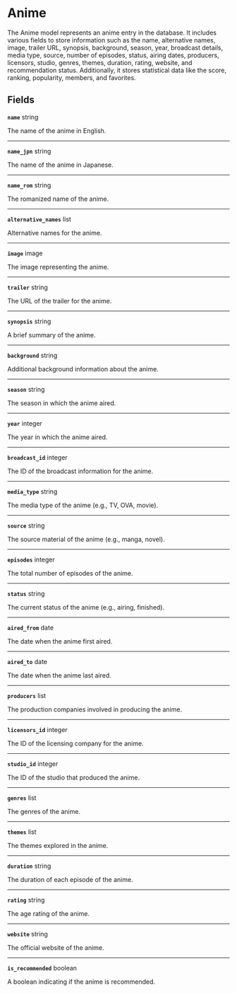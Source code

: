 # Anime <Badge type="danger" text="model" />

The Anime model represents an anime entry in the database. It includes various fields to store information such as the name, alternative names, image, trailer URL, synopsis, background, season, year, broadcast details, media type, source, number of episodes, status, airing dates, producers, licensors, studio, genres, themes, duration, rating, website, and recommendation status. Additionally, it stores statistical data like the score, ranking, popularity, members, and favorites.

## Fields

**`name`** string

The name of the anime in English.

---

**`name_jpn`** string

The name of the anime in Japanese.

---

**`name_rom`** string

The romanized name of the anime.

---

**`alternative_names`** list

Alternative names for the anime.

---

**`image`** image

The image representing the anime.

---

**`trailer`** string

The URL of the trailer for the anime.

---

**`synopsis`** string

A brief summary of the anime.

---

**`background`** string

Additional background information about the anime.

---

**`season`** string

The season in which the anime aired.

---

**`year`** integer

The year in which the anime aired.

---

**`broadcast_id`** integer

The ID of the broadcast information for the anime.

---

**`media_type`** string

The media type of the anime (e.g., TV, OVA, movie).

---

**`source`** string

The source material of the anime (e.g., manga, novel).

---

**`episodes`** integer

The total number of episodes of the anime.

---

**`status`** string

The current status of the anime (e.g., airing, finished).

---

**`aired_from`** date

The date when the anime first aired.

---

**`aired_to`** date

The date when the anime last aired.

---

**`producers`** list

The production companies involved in producing the anime.

---

**`licensors_id`** integer

The ID of the licensing company for the anime.

---

**`studio_id`** integer

The ID of the studio that produced the anime.

---

**`genres`** list

The genres of the anime.

---

**`themes`** list

The themes explored in the anime.

---

**`duration`** string

The duration of each episode of the anime.

---

**`rating`** string

The age rating of the anime.

---

**`website`** string

The official website of the anime.

---

**`is_recommended`** boolean

A boolean indicating if the anime is recommended.
